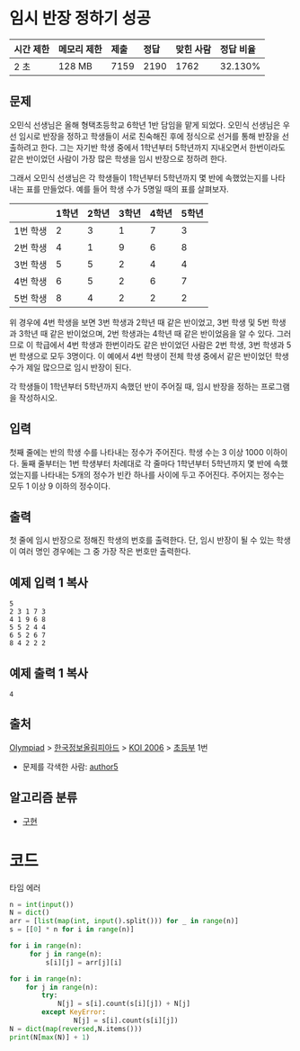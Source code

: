 # 임시 반장 정하기 성공

| 시간 제한 | 메모리 제한 | 제출 | 정답 | 맞힌 사람 | 정답 비율 |
| :-------- | :---------- | :--- | :--- | :-------- | :-------- |
| 2 초      | 128 MB      | 7159 | 2190 | 1762      | 32.130%   |

## 문제

오민식 선생님은 올해 형택초등학교 6학년 1반 담임을 맡게 되었다. 오민식 선생님은 우선 임시로 반장을 정하고 학생들이 서로 친숙해진 후에 정식으로 선거를 통해 반장을 선출하려고 한다. 그는 자기반 학생 중에서 1학년부터 5학년까지 지내오면서 한번이라도 같은 반이었던 사람이 가장 많은 학생을 임시 반장으로 정하려 한다.

그래서 오민식 선생님은 각 학생들이 1학년부터 5학년까지 몇 반에 속했었는지를 나타내는 표를 만들었다. 예를 들어 학생 수가 5명일 때의 표를 살펴보자.

|          | 1학년 | 2학년 | 3학년 | 4학년 | 5학년 |
| :------- | :---- | :---- | :---- | :---- | :---- |
| 1번 학생 | 2     | 3     | 1     | 7     | 3     |
| 2번 학생 | 4     | 1     | 9     | 6     | 8     |
| 3번 학생 | 5     | 5     | 2     | 4     | 4     |
| 4번 학생 | 6     | 5     | 2     | 6     | 7     |
| 5번 학생 | 8     | 4     | 2     | 2     | 2     |

위 경우에 4번 학생을 보면 3번 학생과 2학년 때 같은 반이었고, 3번 학생 및 5번 학생과 3학년 때 같은 반이었으며, 2번 학생과는 4학년 때 같은 반이었음을 알 수 있다. 그러므로 이 학급에서 4번 학생과 한번이라도 같은 반이었던 사람은 2번 학생, 3번 학생과 5번 학생으로 모두 3명이다. 이 예에서 4번 학생이 전체 학생 중에서 같은 반이었던 학생 수가 제일 많으므로 임시 반장이 된다.

각 학생들이 1학년부터 5학년까지 속했던 반이 주어질 때, 임시 반장을 정하는 프로그램을 작성하시오.

## 입력

첫째 줄에는 반의 학생 수를 나타내는 정수가 주어진다. 학생 수는 3 이상 1000 이하이다. 둘째 줄부터는 1번 학생부터 차례대로 각 줄마다 1학년부터 5학년까지 몇 반에 속했었는지를 나타내는 5개의 정수가 빈칸 하나를 사이에 두고 주어진다. 주어지는 정수는 모두 1 이상 9 이하의 정수이다.

## 출력

첫 줄에 임시 반장으로 정해진 학생의 번호를 출력한다. 단, 임시 반장이 될 수 있는 학생이 여러 명인 경우에는 그 중 가장 작은 번호만 출력한다.

## 예제 입력 1 복사

```
5
2 3 1 7 3
4 1 9 6 8
5 5 2 4 4
6 5 2 6 7
8 4 2 2 2
```

## 예제 출력 1 복사

```
4
```

## 출처

[Olympiad](https://www.acmicpc.net/category/2) > [한국정보올림피아드](https://www.acmicpc.net/category/55) > [KOI 2006](https://www.acmicpc.net/category/69) > [초등부](https://www.acmicpc.net/category/detail/364) 1번

- 문제를 각색한 사람: [author5](https://www.acmicpc.net/user/author5)

## 알고리즘 분류

- [구현](https://www.acmicpc.net/problem/tag/102)



# 코드

타임 에러

```python
n = int(input())
N = dict()
arr = [list(map(int, input().split())) for _ in range(n)]
s = [[0] * n for i in range(n)]

for i in range(n):
     for j in range(n):
         s[i][j] = arr[j][i]

for i in range(n):
    for j in range(n):
        try:
            N[j] = s[i].count(s[i][j]) + N[j]
        except KeyError:
                N[j] = s[i].count(s[i][j])
N = dict(map(reversed,N.items()))
print(N[max(N)] + 1)
```

